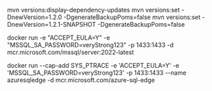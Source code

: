 mvn versions:display-dependency-updates
mvn versions:set -DnewVersion=1.2.0 -DgenerateBackupPoms=false
mvn versions:set -DnewVersion=1.2.1-SNAPSHOT -DgenerateBackupPoms=false

docker run -e "ACCEPT_EULA=Y" -e "MSSQL_SA_PASSWORD=veryStrong123" -p 1433:1433 -d mcr.microsoft.com/mssql/server:2022-latest

docker run --cap-add SYS_PTRACE -e 'ACCEPT_EULA=Y' -e 'MSSQL_SA_PASSWORD=veryStrong123' -p 1433:1433 --name azuresqledge -d mcr.microsoft.com/azure-sql-edge
